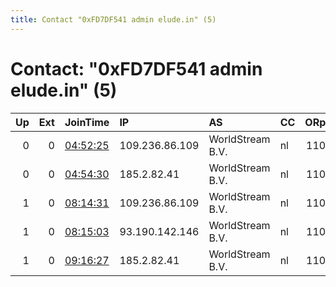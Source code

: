 ```yaml
---
title: Contact "0xFD7DF541 admin elude.in" (5)
---
```


# Contact: "0xFD7DF541 admin elude.in" (5)

|   Up |   Ext | JoinTime                                                                                              | IP             | AS               | CC   |   ORp |   Dirp | OS    | Version   | Nickname       |   eFamMembers |
|-----:|------:|:------------------------------------------------------------------------------------------------------|:---------------|:-----------------|:-----|------:|-------:|:------|:----------|:---------------|--------------:|
|    0 |     0 | [04:52:25](https://nusenu.github.io/OrNetStats/w/relay/8F6465BEAD7E3BE016EBDE0831659C73BB6E7A2B.html) | 109.236.86.109 | WorldStream B.V. | nl   |   110 |    143 | Linux | 0.4.5.11  | eludemailrelay |             1 |
|    0 |     0 | [04:54:30](https://nusenu.github.io/OrNetStats/w/relay/C7C7D99E5C0553500DE550D3F7212C6138D12CDE.html) | 185.2.82.41    | WorldStream B.V. | nl   |   110 |    143 | Linux | 0.4.5.11  | eludemailrelay |             1 |
|    1 |     0 | [08:14:31](https://nusenu.github.io/OrNetStats/w/relay/8040D2C5B8185404182588A3FA8943D12E24CB78.html) | 109.236.86.109 | WorldStream B.V. | nl   |   110 |    143 | Linux | 0.4.5.11  | eludemailrelay |             1 |
|    1 |     0 | [08:15:03](https://nusenu.github.io/OrNetStats/w/relay/2F1CB9BCB988238C54EDA67BB49F7B66B947D4D6.html) | 93.190.142.146 | WorldStream B.V. | nl   |   110 |    143 | Linux | 0.4.5.11  | eludemailrelay |             1 |
|    1 |     0 | [09:16:27](https://nusenu.github.io/OrNetStats/w/relay/7A95B162288E2F302EBAFF47784194FFD397CFFB.html) | 185.2.82.41    | WorldStream B.V. | nl   |   110 |    143 | Linux | 0.4.5.11  | eludemailrelay |             1 |
